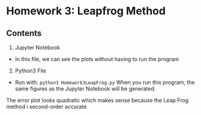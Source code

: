 # Homework 3: Leapfrog Method

## Contents
1. Jupyter Notebook
* In this file, we can see the plots without having to run the program

2. Python3 File
* Run with:
```python3 Homework3LeapFrog.py```
When you run this program, the same figures as the Jupyter Notebook will be generated. 

The error plot looks quadratic which makes sense because the Leap Frog method i second-order accurate
